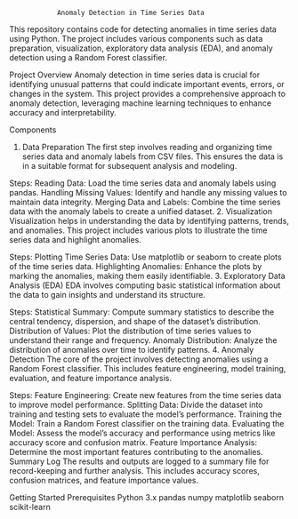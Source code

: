                 Anomaly Detection in Time Series Data
This repository contains code for detecting anomalies in time series data using Python. The project includes various components such as data preparation, visualization, exploratory data analysis (EDA), and anomaly detection using a Random Forest classifier.

Project Overview
Anomaly detection in time series data is crucial for identifying unusual patterns that could indicate important events, errors, or changes in the system. This project provides a comprehensive approach to anomaly detection, leveraging machine learning techniques to enhance accuracy and interpretability.

Components
1. Data Preparation
The first step involves reading and organizing time series data and anomaly labels from CSV files. This ensures the data is in a suitable format for subsequent analysis and modeling.

Steps:
Reading Data: Load the time series data and anomaly labels using pandas.
Handling Missing Values: Identify and handle any missing values to maintain data integrity.
Merging Data and Labels: Combine the time series data with the anomaly labels to create a unified dataset.
2. Visualization
Visualization helps in understanding the data by identifying patterns, trends, and anomalies. This project includes various plots to illustrate the time series data and highlight anomalies.

Steps:
Plotting Time Series Data: Use matplotlib or seaborn to create plots of the time series data.
Highlighting Anomalies: Enhance the plots by marking the anomalies, making them easily identifiable.
3. Exploratory Data Analysis (EDA)
EDA involves computing basic statistical information about the data to gain insights and understand its structure.

Steps:
Statistical Summary: Compute summary statistics to describe the central tendency, dispersion, and shape of the dataset’s distribution.
Distribution of Values: Plot the distribution of time series values to understand their range and frequency.
Anomaly Distribution: Analyze the distribution of anomalies over time to identify patterns.
4. Anomaly Detection
The core of the project involves detecting anomalies using a Random Forest classifier. This includes feature engineering, model training, evaluation, and feature importance analysis.

Steps:
Feature Engineering: Create new features from the time series data to improve model performance.
Splitting Data: Divide the dataset into training and testing sets to evaluate the model’s performance.
Training the Model: Train a Random Forest classifier on the training data.
Evaluating the Model: Assess the model’s accuracy and performance using metrics like accuracy score and confusion matrix.
Feature Importance Analysis: Determine the most important features contributing to the anomalies.
Summary Log
The results and outputs are logged to a summary file for record-keeping and further analysis. This includes accuracy scores, confusion matrices, and feature importance values.

Getting Started
Prerequisites
Python 3.x
pandas
numpy
matplotlib
seaborn
scikit-learn
